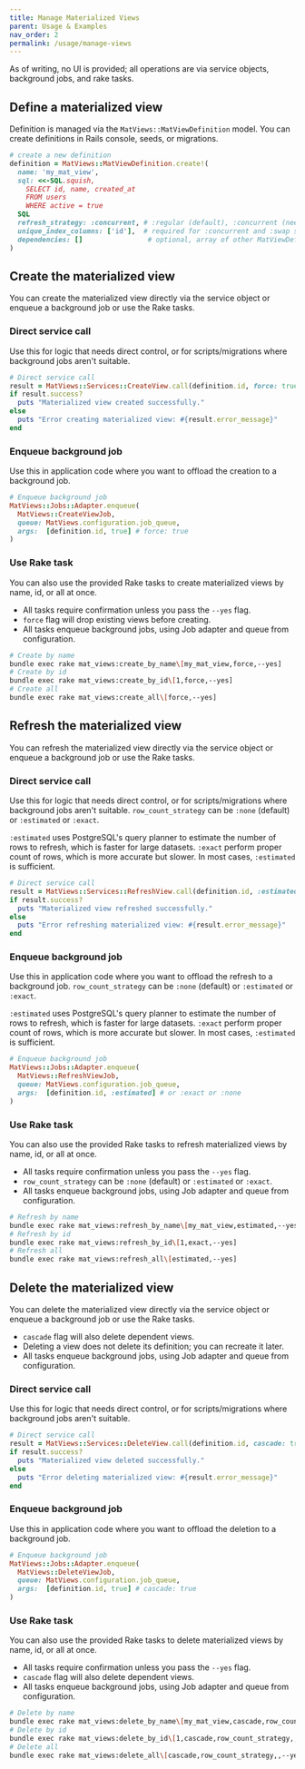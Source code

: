 ```yaml
---
title: Manage Materialized Views
parent: Usage & Examples
nav_order: 2
permalink: /usage/manage-views
---
```


As of writing, no UI is provided; all operations are via service objects, background jobs, and rake tasks.

## Define a materialized view

Definition is managed via the `MatViews::MatViewDefinition` model. You can create definitions in Rails console, seeds, or migrations.

```ruby
# create a new definition
definition = MatViews::MatViewDefinition.create!(
  name: 'my_mat_view',
  sql: <<-SQL.squish,
    SELECT id, name, created_at
    FROM users
    WHERE active = true
  SQL
  refresh_strategy: :concurrent, # :regular (default), :concurrent (needs unique index), :swap
  unique_index_columns: ['id'],  # required for :concurrent and :swap strategies
  dependencies: []                # optional, array of other MatViewDefinition names
)
```

## Create the materialized view

You can create the materialized view directly via the service object or enqueue a background job or use the Rake tasks.

### Direct service call

Use this for logic that needs direct control, or for scripts/migrations where background jobs aren't suitable.

```ruby
# Direct service call
result = MatViews::Services::CreateView.call(definition.id, force: true)
if result.success?
  puts "Materialized view created successfully."
else
  puts "Error creating materialized view: #{result.error_message}"
end
```

### Enqueue background job

Use this in application code where you want to offload the creation to a background job.

```ruby
# Enqueue background job
MatViews::Jobs::Adapter.enqueue(
  MatViews::CreateViewJob,
  queue: MatViews.configuration.job_queue,
  args:  [definition.id, true] # force: true
)
```

### Use Rake task

You can also use the provided Rake tasks to create materialized views by name, id, or all at once.

- All tasks require confirmation unless you pass the `--yes` flag.
- `force` flag will drop existing views before creating.
- All tasks enqueue background jobs, using Job adapter and queue from configuration.

```bash
# Create by name
bundle exec rake mat_views:create_by_name\[my_mat_view,force,--yes]
# Create by id
bundle exec rake mat_views:create_by_id\[1,force,--yes]
# Create all
bundle exec rake mat_views:create_all\[force,--yes]
```

## Refresh the materialized view

You can refresh the materialized view directly via the service object or enqueue a background job or use the Rake tasks.

### Direct service call

Use this for logic that needs direct control, or for scripts/migrations where background jobs aren't suitable.
`row_count_strategy` can be `:none` (default) or `:estimated` or `:exact`.

`:estimated` uses PostgreSQL's query planner to estimate the number of rows to refresh, which is faster for large datasets. `:exact` perform proper count of rows, which is more accurate but slower. In most cases, `:estimated` is sufficient.

```ruby
# Direct service call
result = MatViews::Services::RefreshView.call(definition.id, :estimated)
if result.success?
  puts "Materialized view refreshed successfully."
else
  puts "Error refreshing materialized view: #{result.error_message}"
end
```

### Enqueue background job

Use this in application code where you want to offload the refresh to a background job.
`row_count_strategy` can be `:none` (default) or `:estimated` or `:exact`.

`:estimated` uses PostgreSQL's query planner to estimate the number of rows to refresh, which is faster for large datasets. `:exact` perform proper count of rows, which is more accurate but slower. In most cases, `:estimated` is sufficient.

```ruby
# Enqueue background job
MatViews::Jobs::Adapter.enqueue(
  MatViews::RefreshViewJob,
  queue: MatViews.configuration.job_queue,
  args:  [definition.id, :estimated] # or :exact or :none
)
```

### Use Rake task

You can also use the provided Rake tasks to refresh materialized views by name, id, or all at once.

- All tasks require confirmation unless you pass the `--yes` flag.
- `row_count_strategy` can be `:none` (default) or `:estimated` or `:exact`.
- All tasks enqueue background jobs, using Job adapter and queue from configuration.

```bash
# Refresh by name
bundle exec rake mat_views:refresh_by_name\[my_mat_view,estimated,--yes]
# Refresh by id
bundle exec rake mat_views:refresh_by_id\[1,exact,--yes]
# Refresh all
bundle exec rake mat_views:refresh_all\[estimated,--yes]
```

## Delete the materialized view

You can delete the materialized view directly via the service object or enqueue a background job or use the Rake tasks.

- `cascade` flag will also delete dependent views.
- Deleting a view does not delete its definition; you can recreate it later.
- All tasks enqueue background jobs, using Job adapter and queue from configuration.

### Direct service call

Use this for logic that needs direct control, or for scripts/migrations where background jobs aren't suitable.

```ruby
# Direct service call
result = MatViews::Services::DeleteView.call(definition.id, cascade: true)
if result.success?
  puts "Materialized view deleted successfully."
else
  puts "Error deleting materialized view: #{result.error_message}"
end
```

### Enqueue background job

Use this in application code where you want to offload the deletion to a background job.

```ruby
# Enqueue background job
MatViews::Jobs::Adapter.enqueue(
  MatViews::DeleteViewJob,
  queue: MatViews.configuration.job_queue,
  args:  [definition.id, true] # cascade: true
)
```

### Use Rake task

You can also use the provided Rake tasks to delete materialized views by name, id, or all at once.

- All tasks require confirmation unless you pass the `--yes` flag.
- `cascade` flag will also delete dependent views.
- All tasks enqueue background jobs, using Job adapter and queue from configuration.

```bash
# Delete by name
bundle exec rake mat_views:delete_by_name\[my_mat_view,cascade,row_count_strategy,--yes]
# Delete by id
bundle exec rake mat_views:delete_by_id\[1,cascade,row_count_strategy,,--yes]
# Delete all
bundle exec rake mat_views:delete_all\[cascade,row_count_strategy,,--yes]
```
